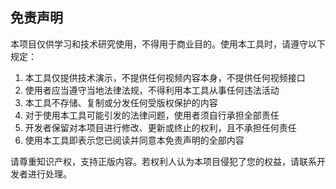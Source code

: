 ## 免责声明

本项目仅供学习和技术研究使用，不得用于商业目的。使用本工具时，请遵守以下规定：

1. 本工具仅提供技术演示，不提供任何视频内容本身，不提供任何视频接口
2. 使用者应当遵守当地法律法规，不得利用本工具从事任何违法活动
3. 本工具不存储、复制或分发任何受版权保护的内容
4. 对于使用本工具可能引发的法律问题，使用者须自行承担全部责任
5. 开发者保留对本项目进行修改、更新或终止的权利，且不承担任何责任
6. 使用本工具即表示您已阅读并同意本免责声明的全部内容

请尊重知识产权，支持正版内容。若权利人认为本项目侵犯了您的权益，请联系开发者进行处理。